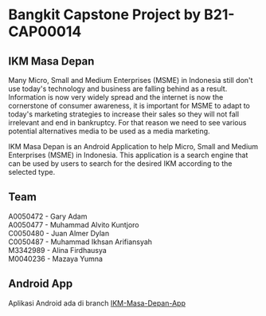 # Bangkit Capstone Project by B21-CAP00014
## IKM Masa Depan
Many Micro, Small and Medium Enterprises (MSME) in Indonesia still don't use today's
technology and business are falling behind as a result. Information is now very widely spread
and the internet is now the cornerstone of consumer awareness, it is important for MSME to
adapt to today's marketing strategies to increase their sales so they will not fall irrelevant and
end in bankruptcy. For that reason we need to see various potential alternatives media to be
used as a media marketing.

IKM Masa Depan is an Android Application to help Micro, Small and Medium Enterprises (MSME) in Indonesia. This application is a search engine that can be used by users to search for the desired IKM according to the selected type. 

## Team
A0050472 - Gary Adam\
A0050477 - Muhammad Alvito Kuntjoro\
C0050480 - Juan Almer Dylan\
C0050487 - Muhammad Ikhsan Arifiansyah\
M3342989 - Alina Firdhausya\
M0040236 - Mazaya Yumna

## Android App
Aplikasi Android ada di branch [IKM-Masa-Depan-App](/https://github.com/NoiceDaNoice/IKM-Masa-Depan/tree/IKM-Masa-Depan-App)

